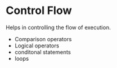 # Control Flow

Helps in controlling the flow of execution.
- Comparison operators
- Logical operators
- conditonal statements
- loops